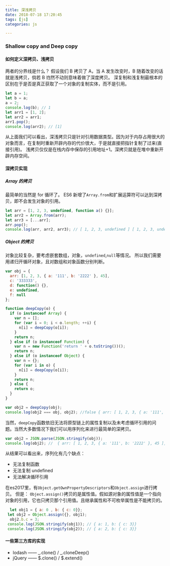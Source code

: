 ```yaml
---
title: 深浅拷贝
date: 2018-07-18 17:20:45
tags: [js]
categories: js

---
```


### Shallow copy and Deep copy

#### 如何定义深拷贝、浅拷贝

两者的分界线是什么？
假设我们 B 拷贝了 A，当 A 发生改变时，B 随着改变的话就是浅拷贝，倘若 B 岿然不动则意味着做了深度拷贝。
深复制和浅复制最根本的区别在于是否是真正获取了一个对象的复制实体，而不是引用。

```js
let a = 1;
let b = a;
a = 2;
console.log(b); // 1
let arr1 = [1, 2];
let arr2 = arr1;
arr1.pop();
console.log(arr2); // [1]
```

从上面我们可以看出，深浅拷贝只是针对引用数据类型。因为对于内存占用很大的对象而言，在复制时重新开辟内存的代价很大，于是就直接把指针复制了过来(直接引用)。
浅拷贝仅仅是在栈内存中保存的引用地址+1。深拷贝就是在堆中重新开辟内存空间。
<!--more-->
#### 深拷贝实现

##### Array 的拷贝

最简单的当然是 for 循环了。
ES6 新增了`Array.from`和扩展运算符可以达到深拷贝，即不会发生对象的引用。

```js
let arr = [1, 2, 3, undefined, function a() {}];
let arr2 = Array.from(arr);
let arr3 = [...arr];
arr.pop();
console.log(arr, arr2, arr3); // [ 1, 2, 3, undefined ] [ 1, 2, 3, undefined, [Function: a] ] [ 1, 2, 3, undefined, [Function: a] ]
```

#####  Object 的拷贝

对象比较复杂，要考虑嵌套数组，对象，`undefined`,`null`等情况。
所以我们需要用递归开循环对象，且对数组和对象函数分别判断。

```js
var obj = {
  arr: [1, 2, 3, { a: '111', b: '2222' }, 45],
  c: '333333',
  d: function() {},
  e: undefined,
  f: null
};

function deepCopy(o) {
  if (o instanceof Array) {
    var n = [];
    for (var i = 0; i < o.length; ++i) {
      n[i] = deepCopy(o[i]);
    }
    return n;
  } else if (o instanceof Function) {
    var n = new Function('return ' + o.toString())();
    return n;
  } else if (o instanceof Object) {
    var n = {};
    for (var i in o) {
      n[i] = deepCopy(o[i]);
    }
    return n;
  } else {
    return o;
  }
}

var obj2 = deepCopy(obj);
console.log(obj2 === obj, obj2); //false { arr: [ 1, 2, 3, { a: '111', b: '2222' }, 45 ],c: '333333',d: [Function],e: undefined,f: null }
```

当然，`deepCopy`函数依旧无法将原型链上的属性复制以及未考虑循环引用的问题。当然大多数情况下我们可以用序列化来进行最简单的深拷贝。

```js
var obj2 = JSON.parse(JSON.stringify(obj));
console.log(obj2); //  { arr: [ 1, 2, 3, { a: '111', b: '2222' }, 45 ], c: '333333',f: null }
```

从结果可以看出来，序列化有几个缺点：

- 无法复制函数
- 无法复制 undefined
- 无法解决循环引用

在es2017里，有`Object.getOwnPropertyDescriptors`和`Object.assign`进行拷贝。
但是：
 `Object.assign()`拷贝的是属性值。假如源对象的属性值是一个指向对象的引用，它也只拷贝那个引用值。且继承属性和不可枚举属性是不能拷贝的。
 ```js
   let obj1 = { a: 0 , b: { c: 0}};
  let obj2 = Object.assign({}, obj1);
   obj2.b.c = 3;
  console.log(JSON.stringify(obj1)); // { a: 1, b: { c: 3}}
  console.log(JSON.stringify(obj2)); // { a: 2, b: { c: 3}}
```

#### 一些第三方库的实现

- lodash —— _.clone() / _.cloneDeep()
- jQuery —— $.clone() / $.extend()
